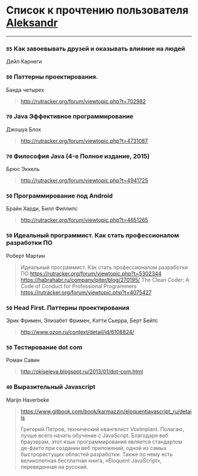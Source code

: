 # Список к прочтению пользователя [Aleksandr](http://vk.com/id12375097)
---

### `85` Как завоевывать друзей и оказывать влияние на людей
Дейл Карнеги

### `80` Паттерны проектирования.
Банда четырех
> http://rutracker.org/forum/viewtopic.php?t=702982

### `70` Java Эффективное программирование
Джошуа Блох
> http://rutracker.org/forum/viewtopic.php?t=4731087

### `70` Философия Java (4-е Полное издание, 2015)
Брюс Эккель
> http://rutracker.org/forum/viewtopic.php?t=4941725

### `50` Программирование под Android
Брайн Харди, Билл Филлипс
> http://rutracker.org/forum/viewtopic.php?t=4651265

### `50` Идеальный программист. Как стать профессионалом разработки ПО
Роберт Мартин
> Идеальный программист. Как стать профессионалом разработки ПО
> https://rutracker.org/forum/viewtopic.php?t=5302344
> https://habrahabr.ru/company/piter/blog/270195/
> The Clean Coder: A Code of Conduct for Professional Programmers
> https://rutracker.org/forum/viewtopic.php?t=4075427

### `50` Head First. Паттерны проектирования
Эрик Фримен, Элизабет Фримен, Кэтти Сьерра, Берт Бейтс
> http://www.ozon.ru/context/detail/id/6108824/

### `50` Тестирование dot com
Роман Савин
> http://okiseleva.blogspot.ru/2013/01/dot-com.html

### `40` Выразительный Javascript
Marijn Haverbeke
> https://www.gitbook.com/book/karmazzin/eloquentjavascript_ru/details
> 
> Григорий Петров, технический евангелист VoxImplant.
> Полагаю, лучше всего начать обучение с JavaScript. Благодаря веб браузерам, этот язык программирования является стандартом де-факто при создании веб приложений, одной из самых быстрорастущих областей разработки. Также по нему есть великолепная бесплатная книга, «Eloquent JavaScript», переведенная на русский.

